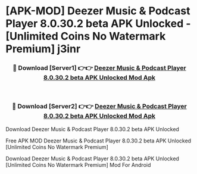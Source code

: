 # [APK-MOD] Deezer  Music & Podcast Player 8.0.30.2 beta APK Unlocked - [Unlimited Coins No Watermark Premium] j3inr



<div align="center">
<h3>🔴 Download [Server1] 👉👉 <a href="https://momento.my/?title=Deezer__Music_&_Podcast_Player_8.0.30.2_beta_APK_Unlocked">Deezer  Music & Podcast Player 8.0.30.2 beta APK Unlocked Mod Apk</a></h3><br>

<h3>🔴 Download [Server2] 👉👉 <a href="https://momento.my/?title=Deezer__Music_&_Podcast_Player_8.0.30.2_beta_APK_Unlocked">Deezer  Music & Podcast Player 8.0.30.2 beta APK Unlocked Mod Apk</a></h3>
</div>



Download Deezer  Music & Podcast Player 8.0.30.2 beta APK Unlocked 

Free APK MOD Deezer  Music & Podcast Player 8.0.30.2 beta APK Unlocked [Unlimited Coins No Watermark Premium]

Download Deezer  Music & Podcast Player 8.0.30.2 beta APK Unlocked [Unlimited Coins No Watermark Premium] Mod For Android
